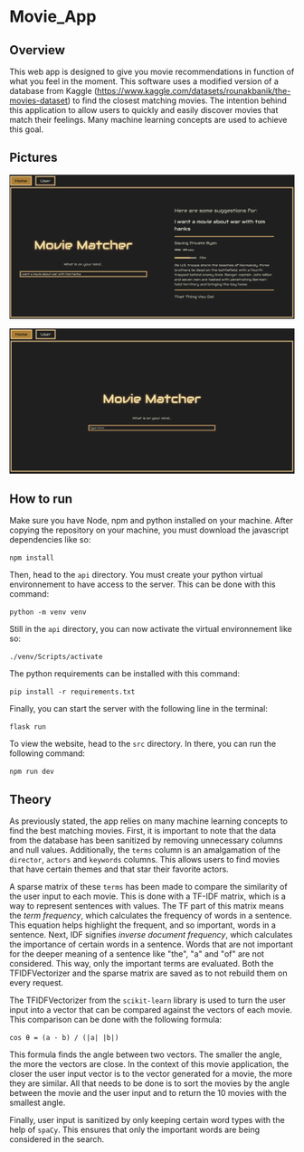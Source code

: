 # Movie_App

## Overview
This web app is designed to give you movie recommendations in function of what you feel in the moment. This software uses a modified version of a database from Kaggle (https://www.kaggle.com/datasets/rounakbanik/the-movies-dataset) to find the closest matching movies. The intention behind this application to allow users to quickly and easily discover movies that match their feelings. Many machine learning concepts are used to achieve this goal.

## Pictures

![Alt text](pictures/pic_1.png)

![Alt text](pictures/pic_2.png)

## How to run
Make sure you have Node, npm and python installed on your machine. After copying the repository on your machine, you must download the javascript dependencies like so:

``npm install``

Then, head to the ``api`` directory. You must create your python virtual environnement to have access to the server. This can be done with this command:

``python -m venv venv``

Still in the ``api`` directory, you can now activate the virtual environnement like so:

``./venv/Scripts/activate``

The python requirements can be installed with this command:

``pip install -r requirements.txt``

Finally, you can start the server with the following line in the terminal:

``flask run``

To view the website, head to the ``src`` directory. In there, you can run the following command:

``npm run dev``

## Theory
As previously stated, the app relies on many machine learning concepts to find the best matching movies. First, it is important to note that the data from the database has been sanitized by removing unnecessary columns and null values. Additionally, the ``terms`` column is an amalgamation of the ``director``, ``actors`` and ``keywords`` columns. This allows users to find movies that have certain themes and that star their favorite actors. 

A sparse matrix of these ``terms`` has been made to compare the similarity of the user input to each movie. This is done with a TF-IDF matrix, which is a way to represent sentences with values. The TF part of this matrix means the *term frequency*, which calculates the frequency of words in a sentence. This equation helps highlight the frequent, and so important, words in a sentence. Next, IDF signifies *inverse document frequency*, which calculates the importance of certain words in a sentence. Words that are not important for the deeper meaning of a sentence like "the", "a" and "of" are not considered. This way, only the important terms are evaluated. Both the TFIDFVectorizer and the sparse matrix are saved as to not rebuild them on every request.

The TFIDFVectorizer from the ``scikit-learn`` library is used to turn the user input into a vector that can be compared against the vectors of each movie. This comparison can be done with the following formula:

``cos θ = (a · b) / (|a| |b|)``

This formula finds the angle between two vectors. The smaller the angle, the more the vectors are close. In the context of this movie application, the closer the user input vector is to the vector generated for a movie, the more they are similar. All that needs to be done is to sort the movies by the angle between the movie and the user input and to return the 10 movies with the smallest angle.

Finally, user input is sanitized by only keeping certain word types with the help of ``spaCy``. This ensures that only the important words are being considered in the search.






